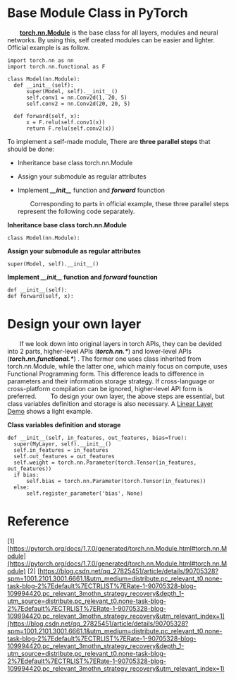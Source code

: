 # Base Module Class in PyTorch

  &ensp;&ensp;&ensp;&ensp;[<b>torch.nn.Module</b>](https://pytorch.org/docs/1.7.0/_modules/torch/nn/modules/module.html#Module) is the base class for all layers, modules and neural networks. By using this, self created modules can be easier and lighter. Official example is as follow.

  ```
import torch.nn as nn
import torch.nn.functional as F

class Model(nn.Module):
    def __init__(self):
        super(Model, self).__init__()
        self.conv1 = nn.Conv2d(1, 20, 5)
        self.conv2 = nn.Conv2d(20, 20, 5)

    def forward(self, x):
        x = F.relu(self.conv1(x))
        return F.relu(self.conv2(x))
  ```
To implement a self-made module, There are <b>three parallel steps</b> that should be done:
- Inheritance base class torch.nn.Module
- Assign your submodule as regular attributes
- Implement <b>_\_\_init\_\__</b> function and <b>_forward_</b> founction

  &ensp;&ensp;&ensp;&ensp;Corresponding to parts in official example, these three parallel steps represent the following code separately.

<b>Inheritance base class torch.nn.Module</b>
```
class Model(nn.Module):
```
<b>Assign your submodule as regular attributes</b>
```
super(Model, self).__init__()
```
<b>Implement <b>_\_\_init\_\__</b> function and <b>_forward_</b> founction</b>
```
def __init__(self):
def forward(self, x):
```

# Design your own layer

  &ensp;&ensp;&ensp;&ensp;If we look down into original layers in torch APIs, they can be devided into 2 parts, higher-level APIs (<b>_torch.nn.*_</b>) and lower-level APIs (<b>_torch.nn.functional.*_</b>) . The former one uses class inherited from torch.nn.Module, while the latter one, which mainly focus on compute, uses Functional Programming form. This difference leads to difference in parameters and their information storage strategy. If cross-language or cross-platform compilation can be ignored, higher-level API form is preferred. 
  &ensp;&ensp;&ensp;&ensp;To design your own layer, the above steps are essential, but class variables definition and storage is also necessary. A [Linear Layer Demo]() shows a light example. 

<b>Class variables definition and storage</b>
  ```
def __init__(self, in_features, out_features, bias=True):
    super(MyLayer, self).__init__()
    self.in_features = in_features
    self.out_features = out_features
    self.weight = torch.nn.Parameter(torch.Tensor(in_features, out_features))
    if bias:
        self.bias = torch.nn.Parameter(torch.Tensor(in_features))
    else:
        self.register_parameter('bias', None)
  ```

# Reference
[1] [https://pytorch.org/docs/1.7.0/generated/torch.nn.Module.html#torch.nn.Module](https://pytorch.org/docs/1.7.0/generated/torch.nn.Module.html#torch.nn.Module)
[2] [https://blog.csdn.net/qq_27825451/article/details/90705328?spm=1001.2101.3001.6661.1&utm_medium=distribute.pc_relevant_t0.none-task-blog-2%7Edefault%7ECTRLIST%7ERate-1-90705328-blog-109994420.pc_relevant_3mothn_strategy_recovery&depth_1-utm_source=distribute.pc_relevant_t0.none-task-blog-2%7Edefault%7ECTRLIST%7ERate-1-90705328-blog-109994420.pc_relevant_3mothn_strategy_recovery&utm_relevant_index=1](https://blog.csdn.net/qq_27825451/article/details/90705328?spm=1001.2101.3001.6661.1&utm_medium=distribute.pc_relevant_t0.none-task-blog-2%7Edefault%7ECTRLIST%7ERate-1-90705328-blog-109994420.pc_relevant_3mothn_strategy_recovery&depth_1-utm_source=distribute.pc_relevant_t0.none-task-blog-2%7Edefault%7ECTRLIST%7ERate-1-90705328-blog-109994420.pc_relevant_3mothn_strategy_recovery&utm_relevant_index=1)